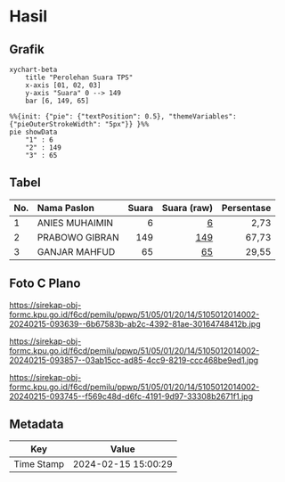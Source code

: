 # Hasil

## Grafik

```mermaid
xychart-beta
    title "Perolehan Suara TPS"
    x-axis [01, 02, 03]
    y-axis "Suara" 0 --> 149
    bar [6, 149, 65]
```

```mermaid
%%{init: {"pie": {"textPosition": 0.5}, "themeVariables": {"pieOuterStrokeWidth": "5px"}} }%%
pie showData
    "1" : 6
    "2" : 149
    "3" : 65
```

## Tabel

| No. | Nama Paslon    | Suara | Suara (raw) | Persentase |
|:--- |:-------------- | -----:| -----------:| ----------:|
| 1   | ANIES MUHAIMIN | 6     | [6][p-1]    | 2,73       |
| 2   | PRABOWO GIBRAN | 149   | [149][p-2]  | 67,73      |
| 3   | GANJAR MAHFUD  | 65    | [65][p-3]   | 29,55      |


[p-1]: https://github.com/gigit-pemilu/pemilu-2024-51-bali/blob/main/pilpres/hitung-suara/sub/51-bali/sub/05-klungkung/sub/01-nusa-penida/sub/2014-pejukutan/sub/002-tps/sub/paslon-1.txt
[p-2]: https://github.com/gigit-pemilu/pemilu-2024-51-bali/blob/main/pilpres/hitung-suara/sub/51-bali/sub/05-klungkung/sub/01-nusa-penida/sub/2014-pejukutan/sub/002-tps/sub/paslon-2.txt
[p-3]: https://github.com/gigit-pemilu/pemilu-2024-51-bali/blob/main/pilpres/hitung-suara/sub/51-bali/sub/05-klungkung/sub/01-nusa-penida/sub/2014-pejukutan/sub/002-tps/sub/paslon-3.txt

## Foto C Plano

https://sirekap-obj-formc.kpu.go.id/f6cd/pemilu/ppwp/51/05/01/20/14/5105012014002-20240215-093639--6b67583b-ab2c-4392-81ae-30164748412b.jpg

https://sirekap-obj-formc.kpu.go.id/f6cd/pemilu/ppwp/51/05/01/20/14/5105012014002-20240215-093857--03ab15cc-ad85-4cc9-8219-ccc468be9ed1.jpg

https://sirekap-obj-formc.kpu.go.id/f6cd/pemilu/ppwp/51/05/01/20/14/5105012014002-20240215-093745--f569c48d-d6fc-4191-9d97-33308b2671f1.jpg


## Metadata

| Key        | Value               |
| ---------- | ------------------- |
| Time Stamp | 2024-02-15 15:00:29 |



